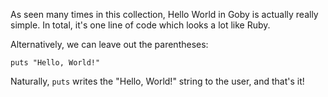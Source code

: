 As seen many times in this collection, Hello World in Goby is actually
really simple. In total, it's one line of code which looks a lot like
Ruby.

Alternatively, we can leave out the parentheses:

```goby
puts "Hello, World!"
```

Naturally, `puts` writes the "Hello, World!" string to the user, and that's it!
